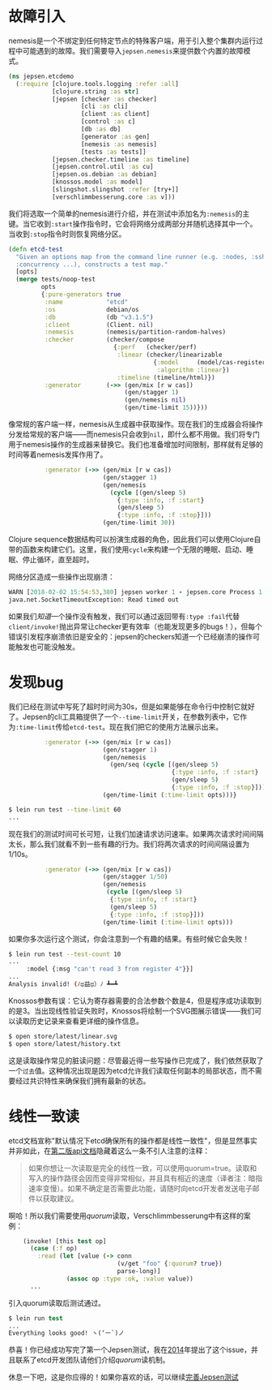 # 故障引入

nemesis是一个不绑定到任何特定节点的特殊客户端，用于引入整个集群内运行过程中可能遇到的故障。我们需要导入`jepsen.nemesis`来提供数个内置的故障模式。

```clojure
(ns jepsen.etcdemo
  (:require [clojure.tools.logging :refer :all]
            [clojure.string :as str]
            [jepsen [checker :as checker]
                    [cli :as cli]
                    [client :as client]
                    [control :as c]
                    [db :as db]
                    [generator :as gen]
                    [nemesis :as nemesis]
                    [tests :as tests]]
            [jepsen.checker.timeline :as timeline]
            [jepsen.control.util :as cu]
            [jepsen.os.debian :as debian]
            [knossos.model :as model]
            [slingshot.slingshot :refer [try+]]
            [verschlimmbesserung.core :as v]))
```

我们将选取一个简单的nemesis进行介绍，并在测试中添加名为`:nemesis`的主键。当它收到`:start`操作指令时，它会将网络分成两部分并随机选择其中一个。当收到`:stop`指令时则恢复网络分区。

```clojure
(defn etcd-test
  "Given an options map from the command line runner (e.g. :nodes, :ssh,
  :concurrency ...), constructs a test map."
  [opts]
  (merge tests/noop-test
         opts
         {:pure-generators true
          :name            "etcd"
          :os              debian/os
          :db              (db "v3.1.5")
          :client          (Client. nil)
          :nemesis         (nemesis/partition-random-halves)
          :checker         (checker/compose
                             {:perf   (checker/perf)
                              :linear (checker/linearizable
                                        {:model     (model/cas-register)
                                         :algorithm :linear})
                              :timeline (timeline/html)})
          :generator       (->> (gen/mix [r w cas])
                                (gen/stagger 1)
                                (gen/nemesis nil)
                                (gen/time-limit 15))}))
```

像常规的客户端一样，nemesis从生成器中获取操作。现在我们的生成器会将操作分发给常规的客户端——而nemesis只会收到`nil`，即什么都不用做。我们将专门用于nemesis操作的生成器来替换它。我们也准备增加时间限制，那样就有足够的时间等着nemesis发挥作用了。

```clojure
          :generator (->> (gen/mix [r w cas])
                          (gen/stagger 1)
                          (gen/nemesis
                            (cycle [(gen/sleep 5)
                              {:type :info, :f :start}
                              (gen/sleep 5)
                              {:type :info, :f :stop}]))
                          (gen/time-limit 30))
```

Clojure sequence数据结构可以扮演生成器的角色，因此我们可以使用Clojure自带的函数来构建它们。这里，我们使用`cycle`来构建一个无限的睡眠、启动、睡眠、停止循环，直至超时。

网络分区造成一些操作出现崩溃：

```clojure
WARN [2018-02-02 15:54:53,380] jepsen worker 1 - jepsen.core Process 1 crashed
java.net.SocketTimeoutException: Read timed out
```

如果我们*知道*一个操作没有触发，我们可以通过返回带有`:type :fail`代替`client/invoke!`抛出异常让checker更有效率（也能发现更多的bugs！），但每个错误引发程序崩溃依旧是安全的：jepsen的checkers知道一个已经崩溃的操作可能触发也可能没触发。

# 发现bug

我们已经在测试中写死了超时时间为30s，但是如果能够在命令行中控制它就好了。Jepsen的cli工具箱提供了一个`--time-limit`开关，在参数列表中，它作为`:time-limit`传给`etcd-test`。现在我们把它的使用方法展示出来。

```clojure
          :generator (->> (gen/mix [r w cas])
                          (gen/stagger 1)
                          (gen/nemesis
                            (gen/seq (cycle [(gen/sleep 5)
                                             {:type :info, :f :start}
                                             (gen/sleep 5)
                                             {:type :info, :f :stop}])))
                          (gen/time-limit (:time-limit opts)))}
```
```bash
$ lein run test --time-limit 60
...
```

现在我们的测试时间可长可短，让我们加速请求访问速率。如果两次请求时间间隔太长，那么我们就看不到一些有趣的行为。我们将两次请求的时间间隔设置为1/10s。

```clojure
          :generator (->> (gen/mix [r w cas])
                          (gen/stagger 1/50)
                          (gen/nemesis
                           (cycle [(gen/sleep 5)
                            {:type :info, :f :start}
                            (gen/sleep 5)
                            {:type :info, :f :stop}]))
                          (gen/time-limit (:time-limit opts)))
```

如果你多次运行这个测试，你会注意到一个有趣的结果。有些时候它会失败！

```bash
$ lein run test --test-count 10
...
     :model {:msg "can't read 3 from register 4"}}]
...
Analysis invalid! (ﾉಥ益ಥ）ﾉ ┻━┻
```

Knossos参数有误：它认为寄存器需要的合法参数个数是4，但是程序成功读取到的是3。当出现线性验证失败时，Knossos将绘制一个SVG图展示错误——我们可以读取历史记录来查看更详细的操作信息。

```bash
$ open store/latest/linear.svg
$ open store/latest/history.txt
```

这是读取操作常见的脏读问题：尽管最近得一些写操作已完成了，我们依然获取了一个`过去`值。这种情况出现是因为etcd允许我们读取任何副本的局部状态，而不需要经过共识特性来确保我们拥有最新的状态。

# 线性一致读

etcd文档宣称"默认情况下etcd确保所有的操作都是线性一致性"，但是显然事实并非如此，在[第二版api文档](https://coreos.com/etcd/docs/latest/v2/api.html)隐藏着这么一条不引人注意的注释：
> 如果你想让一次读取是完全的线性一致，可以使用quorum=true。读取和写入的操作路径会因而变得非常相似，并且具有相近的速度（译者注：暗指速率变慢）。如果不确定是否需要此功能，请随时向etcd开发者发送电子邮件以获取建议。

啊哈！所以我们需要使用*quorum*读取，Verschlimmbesserung中有这样的案例：

```clojure
    (invoke! [this test op]
      (case (:f op)
        :read (let [value (-> conn
                              (v/get "foo" {:quorum? true})
                              parse-long)]
                (assoc op :type :ok, :value value))
      ...
```

引入quorum读取后测试通过。

```clojure
$ lein run test
...
Everything looks good! ヽ(‘ー`)ノ
```

恭喜！你已经成功写完了第一个Jepsen测试，我在[2014](https://aphyr.com/posts/316-jepsen-etcd-and-consul)年提出了这个issue，并且联系了etcd开发团队请他们介绍*quorum*读机制。

休息一下吧，这是你应得的！如果你喜欢的话，可以继续[完善Jepsen测试](06-cn-refining.md)
